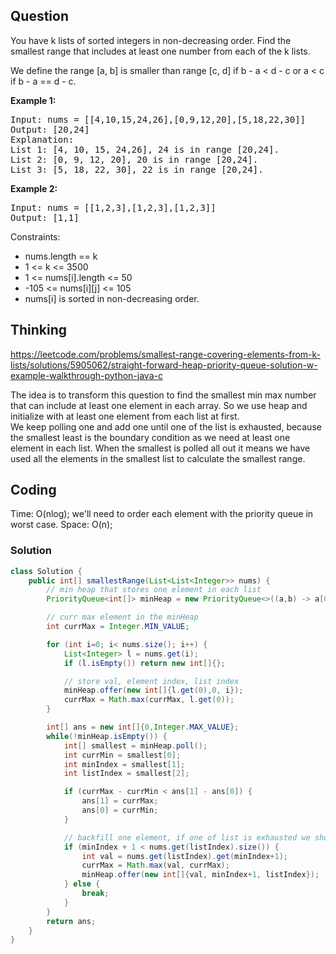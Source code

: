 ## Question
You have k lists of sorted integers in non-decreasing order. Find the smallest range that includes at least one number from each of the k lists.  
  
We define the range [a, b] is smaller than range [c, d] if b - a < d - c or a < c if b - a == d - c.  
  

**Example 1:**
<pre>
Input: nums = [[4,10,15,24,26],[0,9,12,20],[5,18,22,30]]
Output: [20,24]
Explanation: 
List 1: [4, 10, 15, 24,26], 24 is in range [20,24].
List 2: [0, 9, 12, 20], 20 is in range [20,24].
List 3: [5, 18, 22, 30], 22 is in range [20,24].
</pre>

**Example 2:**
<pre>
Input: nums = [[1,2,3],[1,2,3],[1,2,3]]
Output: [1,1]
</pre>

Constraints:
* nums.length == k
* 1 <= k <= 3500
* 1 <= nums[i].length <= 50
* -105 <= nums[i][j] <= 105
* nums[i] is sorted in non-decreasing order.

## Thinking
https://leetcode.com/problems/smallest-range-covering-elements-from-k-lists/solutions/5905062/straight-forward-heap-priority-queue-solution-w-example-walkthrough-python-java-c

The idea is to transform this question to find the smallest min max number that can include at least one element in each array. So we use heap and initialize with at least one element from each list at first.  
We keep polling one and add one until one of the list is exhausted, because the smallest least is the boundary condition as we need at least one element in each list. When the smallest is polled all out it means we have used all the elements in the smallest list to calculate the smallest range.  

## Coding
Time: O(nlog); we'll need to order each element with the priority queue in worst case.
Space: O(n); 
### Solution
```java
class Solution {
    public int[] smallestRange(List<List<Integer>> nums) {
        // min heap that stores one element in each list
        PriorityQueue<int[]> minHeap = new PriorityQueue<>((a,b) -> a[0] - b[0]);

        // curr max element in the minHeap
        int currMax = Integer.MIN_VALUE;

        for (int i=0; i< nums.size(); i++) {
            List<Integer> l = nums.get(i);
            if (l.isEmpty()) return new int[]{};

            // store val, element index, list index
            minHeap.offer(new int[]{l.get(0),0, i});
            currMax = Math.max(currMax, l.get(0));
        }

        int[] ans = new int[]{0,Integer.MAX_VALUE};
        while(!minHeap.isEmpty()) {
            int[] smallest = minHeap.poll();
            int currMin = smallest[0];
            int minIndex = smallest[1];
            int listIndex = smallest[2];

            if (currMax - currMin < ans[1] - ans[0]) {
                ans[1] = currMax;
                ans[0] = currMin;
            }

            // backfill one element, if one of list is exhausted we should stop
            if (minIndex + 1 < nums.get(listIndex).size()) {
                int val = nums.get(listIndex).get(minIndex+1);
                currMax = Math.max(val, currMax);
                minHeap.offer(new int[]{val, minIndex+1, listIndex});
            } else {
                break;
            }
        }
        return ans;
    }
}
```